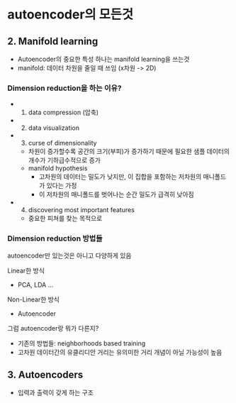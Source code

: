 # autoencoder의 모든것

## 2. Manifold learning

- Autoencoder의 중요한 특성 하나는 manifold learning을 쓰는것
- manifold: 데이터 차원을 줄일 때 쓰임 (x차원 -> 2D)

### Dimension reduction을 하는 이유?
  - 1. data compression (압축)
  - 2. data visualization
  - 3. curse of dimensionality
    - 차원이 증가할수록 공간의 크기(부피)가 증가하기 때문에 필요한 샘플 데이터의 개수가 기하급수적으로 증가
    - manifold hypothesis
      - 고차원의 데이터는 밀도가 낮지만, 이 집합을 포함하는 저차원의 매니폴드가 있다는 가정
      - 이 저차원의 매니폴드를 벗어나는 순간 밀도가 급격히 낮아짐
  - 4. discovering most important features
    - 중요한 피쳐를 찾는 목적으로

### Dimension reduction 방법들

autoencoder만 있는것은 아니고 다양하게 있음

Linear한 방식
- PCA, LDA ...

Non-Linear한 방식
- Autoencoder

그럼 autoencoder랑 뭐가 다른지?
- 기존의 방법들: neighborhoods based training
- 고차원 데이터간의 유클리디안 거리는 유의미한 거리 개념이 아닐 가능성이 높음


## 3. Autoencoders

- 입력과 출력이 갖게 하는 구조
